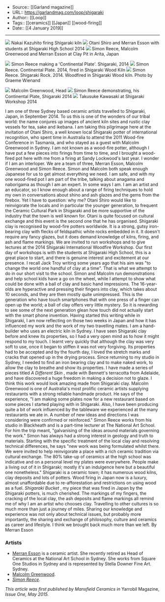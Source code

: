 ﻿
  * Source:: [[Garland magazine]]
  * URL:: https://garlandmag.com/loop/shigaraki
  * Author:: [[Loop]]
  * Tags:: [[ceramics]] [[Japan]] [[wood-firing]]
  * Date:: [[4 January 2019]]


* * *
[![](https://garlandmag.com/wp-content/uploads/2019/01/Merran-Esson-Nakai-Kazuhito-firing-Shigaraki-kiln-copy-1024x683.jpg)](https://garlandmag.com/wp-content/uploads/2019/01/Merran-Esson-Nakai-Kazuhito-firing-Shigaraki-kiln-copy.jpg)
     Nakai Kazuhito firing Shigaraki kiln
[![](https://garlandmag.com/wp-content/uploads/2019/01/Merran-Esson-Otani-Shiro-and-Merran-Esson-with-students-at-Shigaraki-High-School-2014-1024x761.jpg)](https://garlandmag.com/wp-content/uploads/2019/01/Merran-Esson-Otani-Shiro-and-Merran-Esson-with-students-at-Shigaraki-High-School-2014.jpg)
     Otani Shiro and Merran Esson with students at Shigaraki High School 2014
[![](https://garlandmag.com/wp-content/uploads/2019/01/Merran-Esson-Simon-Reece-Malcolm-Greenwood-and-Merran-Esson-at-Clay-Pit-in-Arita-Japan-1024x858.jpg)](https://garlandmag.com/wp-content/uploads/2019/01/Merran-Esson-Simon-Reece-Malcolm-Greenwood-and-Merran-Esson-at-Clay-Pit-in-Arita-Japan.jpg)
     Simon Reece, Malcolm Greenwood and Merran Esson at Clay Pit in Arita, Japan
  

[![](https://garlandmag.com/wp-content/uploads/2019/01/Merran-Esson-Simon-Reece-making-a-Continental-Plate.-Shigaraki-.2014-1024x768.jpg)](https://garlandmag.com/wp-content/uploads/2019/01/Merran-Esson-Simon-Reece-making-a-Continental-Plate.-Shigaraki-.2014.jpg)
     Simon Reece making a 'Continental Plate'. Shigaraki, 2014
[![](https://garlandmag.com/wp-content/uploads/2019/01/Merran-Esson-Simon-Reece.-Continental-Plate.-2014-fired-in-Shigaraki-Wood-Kiln-1024x683.jpg)](https://garlandmag.com/wp-content/uploads/2019/01/Merran-Esson-Simon-Reece.-Continental-Plate.-2014-fired-in-Shigaraki-Wood-Kiln.jpg)
     Simon Reece. Continental Plate. 2014, fired in Shigaraki Wood Kiln
[![](https://garlandmag.com/wp-content/uploads/2019/01/Merran-Esson-Simon-Reece.-Shigaraki-Rock.-2014.-Woodfired-in-Shigaraki-Wood-kiln.-Photo-by-Graeme-Wienand.-tif-1024x863.jpg)](https://garlandmag.com/wp-content/uploads/2019/01/Merran-Esson-Simon-Reece.-Shigaraki-Rock.-2014.-Woodfired-in-Shigaraki-Wood-kiln.-Photo-by-Graeme-Wienand.-tif.jpg)
     Simon Reece. Shigaraki Rock. 2014. Woodfired in Shigaraki Wood kiln. Photo by Graeme Wienand
  

[![](https://garlandmag.com/wp-content/uploads/2019/01/Merran-Esson-MAlcolm-Greenwood.-Head.jpg)](https://garlandmag.com/wp-content/uploads/2019/01/Merran-Esson-MAlcolm-Greenwood.-Head.jpg)
     Malcolm Greenwood, Head
[![](https://garlandmag.com/wp-content/uploads/2019/01/Merran-Esson-Simon-Reece-demonstrating-his-Continental-Plate-Shigaraki-2014-1024x918.jpg)](https://garlandmag.com/wp-content/uploads/2019/01/Merran-Esson-Simon-Reece-demonstrating-his-Continental-Plate-Shigaraki-2014.jpg)
     Simon Reece demonstrating, his Continental Plate, Shigaraki 2014
[![](https://garlandmag.com/wp-content/uploads/2019/01/Merran-Esson-Takusuke-Kawasaki-at-Shigaraki-Workshop-2014.jpg)](https://garlandmag.com/wp-content/uploads/2019/01/Merran-Esson-Takusuke-Kawasaki-at-Shigaraki-Workshop-2014.jpg)
     Takusuke Kawasaki at Shigaraki Workshop 2014
  

I am one of three Sydney based ceramic artists travelled to Shigaraki, Japan, in September 2014. To us this is one of the wonders of our tribal world: the name conjures up images of ancient kiln sites and rustic clay vessels for tea, sake and ikebana. I am taking this pilgrimage here at the invitation of Otani Shiro, a well known local Shigaraki potter of international recognition, who spent time in Australia to attend the 2011 Wood-fire Conference in Tasmania, and who stayed as a guest with Malcolm Greenwood in Sydney.
I am not known as a wood-fire potter, although I have put a few pieces into firings from time to time, and I brought a wood-fired pot here with me from a firing at Sandy Lockwood's last year. I wonder if I am an interloper. We are a team of three, Merran Esson, Malcolm Greenwood and Simon Reece. Simon and Malcolm both speak enough Japanese for us to get almost everything we need. I am safe, and with my one wood-fired pot I am part of the tribe, talking about anagama and naborigama as though I am an expert. In some ways I am. I am an artist and an educator, so I know enough about a range of firing techniques to hold my own in conversations about shino and ash glazes and the gems from the firebox. Yet I have to question: why me?
Otani Shiro would like to reinvigorate the locals and in particular the younger generation, to frequent the Ceramic Cultural Park in Shigaraki and be more supportive of the industry that the town is well known for. Otani is quite focused on cultural exchange and this event is the second one that he has organised. Shigaraki clay is recognised by wood-fire potters worldwide. It is a strong, gutsy iron-bearing clay with flecks of feldspathic white rocks embedded in it. It doesn't require any fancy glazes, but it does demand knowledge of kilns, firing, and ash and flame markings.
We are invited to run workshops and to give lectures at the 2014 Shigaraki International Woodfire Workshop. Our first day of workshops is with the students at Shigaraki High School, this is a great place to start, and there is genuine interest and excitement at our presence. I recall Jack Troy writing some years ago that his aim was "to change the world one handful of clay at a time". That is what we attempt to do in our short visit to the school. Simon and Malcolm run demonstrations and help school kids have a go on the wheel, while I attempt to show what could be done with a ball of clay and basic hand impressions. The 16-year-olds are hyperactive and pressing their fingers into clay, which takes about 10 seconds, and they are then mostly quite unimpressed. This is the generation who have touch smartphones that with one press of a finger can open up the world; a ball of clay offers very little mystery. So it is rewarding to see some of the next generation glean how touch did not actually start with the smart phone invention.
Having started this writing while in Shigaraki, I am now reflecting on those two weeks in Japan and how it has influenced my work and the work of my two travelling mates.
I am a hand-builder who uses an electric kiln in Sydney. I have seen Shigaraki clay before and knew its properties, so I had a very open mind as to how it might respond to my touch. I learnt very quickly that although the clay was very soft to use, once it began to stiffen it was not very forgiving. Its properties had to be accepted and by the fourth day, I loved the stretch marks and cracks that opened up in the drying process.
Since returning to my studio in Sydney, I needed to find an iron bearing clay and to make naked work, to allow the clay to breathe and show its properties. I have made a series of pieces titled _A Different Skin_ , made with Bennett's terracotta from Adelaide, and have discovered a huge freedom in making a decision not to glaze. I think this work would look amazing made from Shigaraki clay.
Malcolm Greenwood is one of Australia's most prolific ceramic artists supplying restaurants with a strong reliable handmade product. He says of the experience, "I am making some plates now for a new restaurant based on some pieces I started playing with in Shigaraki. Also, I have been producing quite a bit of work influenced by the tableware we experienced at the many restaurants we ate in. A number of new ideas and directions I was considering were confirmed or reinforced."
Simon Reece works from his studio in Blackheath and is a part-time lecturer at The National Art School. For him the trip meant, "galvanising of the ideas around materials governing the work." Simon has always had a strong interest in geology and truth to materials. Starting with the specific treatment of the local clay and resolving technical differences, he says "new work was being formulated whilst there. We were invited to help reinvigorate a place with a rich ceramic tradition via cultural exchange. The 80% take-up of ceramics at the high school was indicative and on a personal level my plates were everywhere. People make a living out of it in Shigaraki; mostly it's an indulgence here but a beautiful one nonetheless."
Shigaraki is a ceramic town; it has numerous wood kilns, clay deposits and lots of potters. Wood firing in Japan now is a luxury, almost unaffordable due to re-afforestation and restrictions on using wood as a fuel. _Shigaraki Bucket_ , my piece that was fired in Japan by the Shigaraki potters, is much cherished. The markings of my fingers, the cracking of the local clay, the ash deposits and flame markings all remind me of why I am an artist who chooses clay. Travelling to other cultures is so much more than just a journey of miles. Sharing our knowledge and experience was not only about technical issues, but probably more importantly, the sharing and exchange of philosophy, culture and ceramics as career and lifestyle. I think we brought back much more than we left.
By Merran Esson
### Artists
  * [Merran Esson](http://www.merranesson.com) is a ceramic artist. She recently retired as Head of Ceramics at the National Art School in Sydney. She works from Square One Studios in Sydney and is represented by Stella Downer Fine Art. Sydney.
  * [Malcolm Greenwood](http://www.malcolmgreenwood.com). 
  * [_Simon Reece_](http://www.simonreece.com.au). 


_This article was first published by Mansfield Ceramics in_ Yarrobil Magazine, _Issue One, May 2015._
